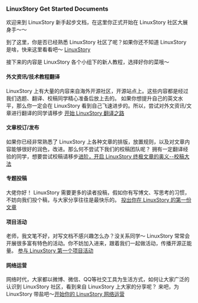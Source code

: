 ### LinuxStory Get Started Documents

欢迎来到 LinuxStory 新手起步文档，在这里你正式开始在 LinuxStory 社区大展身手～～

到了这里，你是否已经熟悉 LinuxStory 社区了呢？如果你还不知道 LinuxStory 是啥，快来这里看看吧～ [LinuxStory](https://linuxstory.org)

接下来的内容是 LinuxStory 各个小组下的新人教程，选择好你的菜哦～

#### 外文资讯/技术教程翻译

LinuxStory 上有大量的内容来自海外开源社区，开源站点上。这些内容都是经过我们选题、翻译、校稿同学精心准备后放上去的。
如果你想提升自己的英文水平，那么你一定会在 LinuxStory 看到自己飞速进步的。所以，尝试对外文资讯/文章进行翻译的同学请移步 [开始 LinuxStory 翻译之路](./documents/getstarted-translation.md)

#### 文章校订/发布

如果你已经非常熟悉了 LinuxStory 上各种文章的排版，放置规则，以及对文章内容能够很好的润色，改进。那么何不尝试下我们的校稿团队呢？
拥有一定翻译经验的同学，想要尝试校稿请移步[进阶，开启 LinuxStory 终极文章的奥义--校稿大法](./documents/getstarted-review.md)

#### 专题投稿

大佬你好！ LinuxStory 需要更多的读者投稿，假如你有写博文、写思考的习惯，不妨向我们投个稿，与大家分享往往是最快乐的。
[投出你在 LinuxStory 的第一份文章](./documents/getstarted-submission.md)

#### 项目活动

老师，我文笔不好，对写文档不感兴趣怎么办？没关系同学～ LinuxStory 常常会开展很多富有特色的活动。你不妨加入进来，跟着我们一起做活动，传播开源正能量。
[参与 LinuxStory 第一个项目活动](./documents/getstarted-project.md)

#### 网络运营

网络时代，大家都以微博、微信、QQ等社交工具为生活方式，如何让大家广泛的认识到 LinuxStory 社区，看到来自 LinuxStory 上大家的分享呢？
来吧，为 LinuxStory 带盐吧～[开始你的 LinuxStory 网络运营](./documents/getstarted-operation.md)

